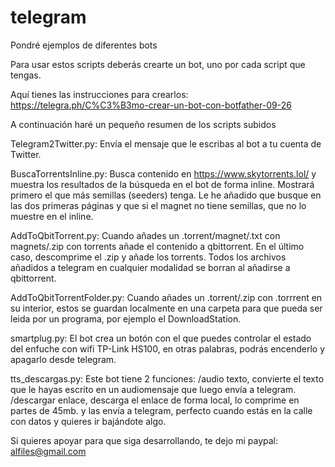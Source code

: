 # telegram
Pondré ejemplos de diferentes bots

Para usar estos scripts deberás crearte un bot, uno por cada script que tengas.

Aquí tienes las instrucciones para crearlos:
https://telegra.ph/C%C3%B3mo-crear-un-bot-con-botfather-09-26

A continuación haré un pequeño resumen de los scripts subidos

Telegram2Twitter.py:
Envía el mensaje que le escribas al bot a tu cuenta de Twitter.

BuscaTorrentsInline.py:
Busca contenido en https://www.skytorrents.lol/ y muestra los resultados de la búsqueda en el bot de forma inline. Mostrará primero el que más semillas (seeders) tenga. Le he añadido que busque en las dos primeras páginas y que si el magnet no tiene semillas, que no lo muestre en el inline.

AddToQbitTorrent.py:
Cuando añades un .torrent/magnet/.txt con magnets/.zip con torrents añade el contenido a qbittorrent. 
En el último caso, descomprime el .zip y añade los torrents.
Todos los archivos añadidos a telegram en cualquier modalidad se borran al añadirse a qbittorrent.

AddToQbitTorrentFolder.py:
Cuando añades un .torrent/.zip con .torrrent en su interior, estos se guardan localmente en una carpeta para que pueda ser leida por un programa, por ejemplo el DownloadStation.

smartplug.py:
El bot crea un botón con el que puedes controlar el estado del enfuche con wifi TP-Link HS100, en otras palabras, podrás encenderlo y apagarlo desde telegram.

tts_descargas.py:
Este bot tiene 2 funciones:
/audio texto, convierte el texto que le hayas escrito en un audiomensaje que luego envía a telegram.
/descargar enlace, descarga el enlace de forma local, lo comprime en partes de 45mb. y las envía a telegram, perfecto cuando estás en la calle con datos y quieres ir bajándote algo.

Si quieres apoyar para que siga desarrollando, te dejo mi paypal: 
alfiles@gmail.com

